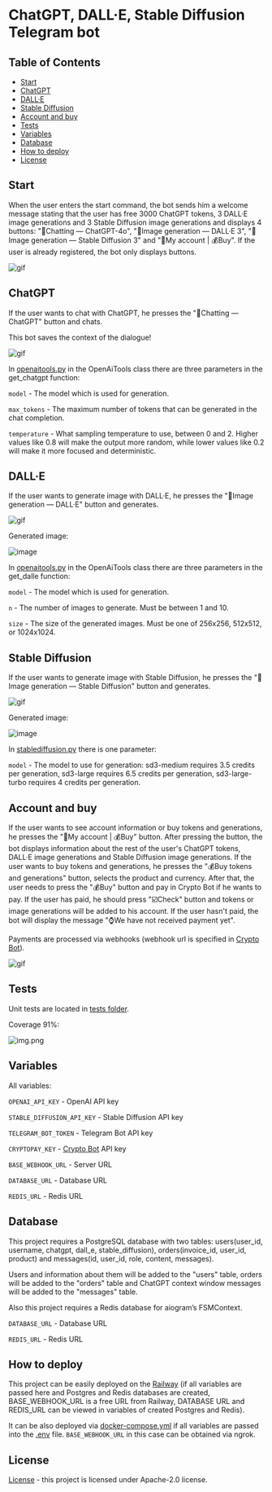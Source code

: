 # ChatGPT, DALL·E, Stable Diffusion Telegram bot

## Table of Contents

+ [Start](#start)
+ [ChatGPT](#chatgpt)
+ [DALL·E](#dalle)
+ [Stable Diffusion](#stablediffusion)
+ [Account and buy](#accountbuy)
+ [Tests](#tests)
+ [Variables](#variables)
+ [Database](#database)
+ [How to deploy](#howtodeploy)
+ [License](#license)

## Start <a name = "start"></a>
When the user enters the start command, the bot sends him a welcome message stating that the user has free 3000 ChatGPT tokens, 3 DALL·E image generations and 3 Stable Diffusion image generations and displays 4 buttons: "💭Chatting — ChatGPT-4o", "🌄Image generation — DALL·E 3", "🌅Image generation — Stable Diffusion 3" and "👤My account | 💰Buy". If the user is already registered, the bot only displays buttons.

![gif](images/start.gif)

## ChatGPT <a name = "chatgpt"></a>
If the user wants to chat with ChatGPT, he presses the "💭Chatting — ChatGPT" button and chats.

This bot saves the context of the dialogue!

![gif](images/chatgpt.gif)

In [openaitools.py](app/services/openaitools.py) in the OpenAiTools class there are three parameters in the get_chatgpt function:

```model``` - The model which is used for generation.

```max_tokens``` - The maximum number of tokens that can be generated in the chat completion.

```temperature``` - What sampling temperature to use, between 0 and 2. Higher values like 0.8 will make the output more random, while lower values like 0.2 will make it more focused and deterministic.

## DALL·E <a name = "dalle"></a>
If the user wants to generate image with DALL·E, he presses the "🌄Image generation — DALL·E" button and generates.

![gif](images/dalle.gif)

Generated image:

![image](images/dalle.png)

In [openaitools.py](app/services/openaitools.py) in the OpenAiTools class there are three parameters in the get_dalle function:

```model``` - The model which is used for generation.

```n``` - The number of images to generate. Must be between 1 and 10.

```size``` - The size of the generated images. Must be one of 256x256, 512x512, or 1024x1024.

## Stable Diffusion <a name = "stablediffusion"></a>
If the user wants to generate image with Stable Diffusion, he presses the "🌅Image generation — Stable Diffusion" button and generates.

![gif](images/stable.gif)

Generated image:

![image](images/stable.png)

In [stablediffusion.py](app/services/stablediffusion.py) there is one parameter:

```model``` - The model to use for generation: sd3-medium requires 3.5 credits per generation, sd3-large requires 6.5 credits per generation, sd3-large-turbo requires 4 credits per generation.

## Account and buy <a name = "accountbuy"></a>
If the user wants to see account information or buy tokens and generations, he presses the "👤My account | 💰Buy" button. After pressing the button, the bot displays information about the rest of the user's ChatGPT tokens, DALL·E image generations and Stable Diffusion image generations. If the user wants to buy tokens and generations, he presses the "💰Buy tokens and generations" button, selects the product and currency. After that, the user needs to press the "💰Buy" button and pay in Crypto Bot if he wants to pay. If the user has paid, he should press "☑️Check" button and tokens or image generations will be added to his account. If the user hasn't paid, the bot will display the message "⌚️We have not received payment yet".

Payments are processed via webhooks (webhook url is specified in [Crypto Bot](https://t.me/send)).

![gif](images/buy.gif)

## Tests <a name = "tests"></a>

Unit tests are located in [tests folder](tests).

Coverage 91%:

![img.png](images/img.png)

## Variables<a name = "variables"></a>

All variables: 

```OPENAI_API_KEY``` - OpenAI API key

```STABLE_DIFFUSION_API_KEY``` - Stable Diffusion API key

```TELEGRAM_BOT_TOKEN``` - Telegram Bot API key

```CRYPTOPAY_KEY``` - [Crypto Bot](https://t.me/send) API key

```BASE_WEBHOOK_URL``` - Server URL

```DATABASE_URL``` - Database URL

```REDIS_URL``` - Redis URL

## Database <a name = "database"></a>

This project requires a PostgreSQL database with two tables: users(user_id, username, chatgpt, dall_e, stable_diffusion), orders(invoice_id, user_id, product) and messages(id, user_id, role, content, messages). 

Users and information about them will be added to the "users" table, orders will be added to the "orders" table and ChatGPT context window messages will be added to the "messages" table.

Also this project requires a Redis database for aiogram’s FSMContext.

```DATABASE_URL``` - Database URL

```REDIS_URL``` - Redis URL

## How to deploy <a name = "howtodeploy"></a>

This project can be easily deployed on the [Railway](https://railway.app/) (if all variables are passed here and Postgres and Redis databases are created, BASE_WEBHOOK_URL is a free URL from Railway, DATABASE URL and REDIS_URL can be viewed in variables of created Postgres and Redis).

It can be also deployed via [docker-compose.yml](docker-compose.yml) if all variables are passed into the [.env](.env) file.
```BASE_WEBHOOK_URL``` in this case can be obtained via ngrok.

## License <a name = "license"></a>

[License](https://github.com/vladislav-bordiug/ChatGPT_DALL_E_StableDiffusion_Telegram_Bot/blob/main/LICENSE) - this project is licensed under Apache-2.0 license.
